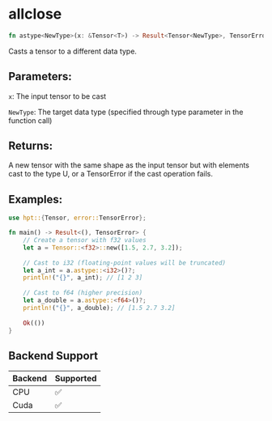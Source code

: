 # allclose
```rust
fn astype<NewType>(x: &Tensor<T>) -> Result<Tensor<NewType>, TensorError>
```
Casts a tensor to a different data type.

## Parameters:
`x`: The input tensor to be cast

`NewType`: The target data type (specified through type parameter in the function call)

## Returns:
A new tensor with the same shape as the input tensor but with elements cast to the type U, or a TensorError if the cast operation fails.

## Examples:
```rust
use hpt::{Tensor, error::TensorError};

fn main() -> Result<(), TensorError> {
    // Create a tensor with f32 values
    let a = Tensor::<f32>::new([1.5, 2.7, 3.2]);
    
    // Cast to i32 (floating-point values will be truncated)
    let a_int = a.astype::<i32>()?;
    println!("{}", a_int); // [1 2 3]
    
    // Cast to f64 (higher precision)
    let a_double = a.astype::<f64>()?;
    println!("{}", a_double); // [1.5 2.7 3.2]
    
    Ok(())
}
```
## Backend Support
| Backend | Supported |
|---------|-----------|
| CPU     | ✅         |
| Cuda    | ✅        |